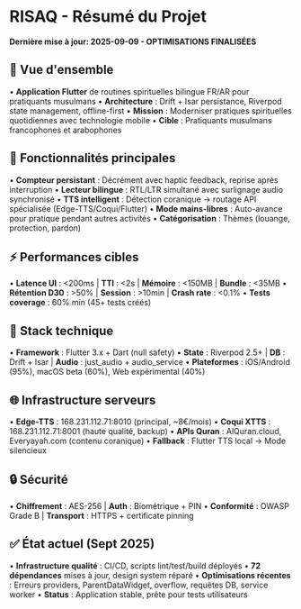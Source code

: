 # RISAQ - Résumé du Projet

**Dernière mise à jour: 2025-09-09 - OPTIMISATIONS FINALISÉES**

## 🎯 Vue d'ensemble
• **Application Flutter** de routines spirituelles bilingue FR/AR pour pratiquants musulmans
• **Architecture** : Drift + Isar persistance, Riverpod state management, offline-first
• **Mission** : Moderniser pratiques spirituelles quotidiennes avec technologie mobile
• **Cible** : Pratiquants musulmans francophones et arabophones

## 📱 Fonctionnalités principales
• **Compteur persistant** : Décrément avec haptic feedback, reprise après interruption
• **Lecteur bilingue** : RTL/LTR simultané avec surlignage audio synchronisé
• **TTS intelligent** : Détection coranique → routage API spécialisée (Edge-TTS/Coqui/Flutter)
• **Mode mains-libres** : Auto-avance pour pratique pendant autres activités
• **Catégorisation** : Thèmes (louange, protection, pardon)

## ⚡ Performances cibles
• **Latence UI** : <200ms | **TTI** : <2s | **Mémoire** : <150MB | **Bundle** : <35MB
• **Rétention D30** : >50% | **Session** : >10min | **Crash rate** : <0.1%
• **Tests coverage** : 60% min (45+ tests créés)

## 🔧 Stack technique
• **Framework** : Flutter 3.x + Dart (null safety)
• **State** : Riverpod 2.5+ | **DB** : Drift + Isar | **Audio** : just_audio + audio_service
• **Plateformes** : iOS/Android (95%), macOS beta (60%), Web expérimental (40%)

## 🌐 Infrastructure serveurs
• **Edge-TTS** : 168.231.112.71:8010 (principal, ~8€/mois)
• **Coqui XTTS** : 168.231.112.71:8001 (haute qualité, backup)
• **APIs Quran** : AlQuran.cloud, Everyayah.com (contenu coranique)
• **Fallback** : Flutter TTS local → Mode silencieux

## 🔒 Sécurité
• **Chiffrement** : AES-256 | **Auth** : Biométrique + PIN
• **Conformité** : OWASP Grade B | **Transport** : HTTPS + certificate pinning

## ✅ État actuel (Sept 2025)
• **Infrastructure qualité** : CI/CD, scripts lint/test/build déployés
• **72 dépendances** mises à jour, design system réparé
• **Optimisations récentes** : Erreurs providers, ParentDataWidget, overflow, requêtes DB, service worker
• **Status** : Application stable, prête pour tests utilisateurs